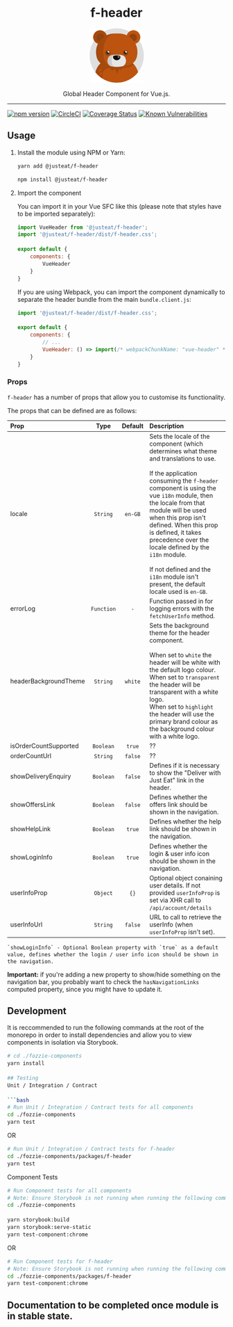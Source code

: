 <div align="center">
<h1>f-header</h1>

<img width="125" alt="Fozzie Bear" src="../../bear.png" />

<p>Global Header Component for Vue.js.</p>
</div>

---

[![npm version](https://badge.fury.io/js/%40justeat%2Ff-header.svg)](https://badge.fury.io/js/%40justeat%2Ff-header)
[![CircleCI](https://circleci.com/gh/justeat/fozzie-components.svg?style=svg)](https://circleci.com/gh/justeat/workflows/fozzie-components)
[![Coverage Status](https://coveralls.io/repos/github/justeat/f-header/badge.svg)](https://coveralls.io/github/justeat/f-header)
[![Known Vulnerabilities](https://snyk.io/test/github/justeat/f-header/badge.svg?targetFile=package.json)](https://snyk.io/test/github/justeat/f-header?targetFile=package.json)


## Usage

1.  Install the module using NPM or Yarn:

    ```bash
    yarn add @justeat/f-header
    ```

    ```bash
    npm install @justeat/f-header
    ```

2.  Import the component

    You can import it in your Vue SFC like this (please note that styles have to be imported separately):

    ```JavaScript
    import VueHeader from '@justeat/f-header';
    import '@justeat/f-header/dist/f-header.css';

    export default {
        components: {
            VueHeader
        }
    }
    ```

    If you are using Webpack, you can import the component dynamically to separate the header bundle from the main `bundle.client.js`:

    ```JavaScript
    import '@justeat/f-header/dist/f-header.css';

    export default {
        components: {
            // ...
            VueHeader: () => import(/* webpackChunkName: "vue-header" */ '@justeat/f-header')
        }
    }

    ```


### Props

`f-header` has a number of props that allow you to customise its functionality.

The props that can be defined are as follows:

| Prop                      | Type          | Default | Description |
| :---                      |     :---:     |  :---:  | :---        |
| locale                    | `String`      | `en-GB` | Sets the locale of the component (which determines what theme and translations to use.<br><br>If the application consuming the `f-header` component is using the vue `i18n` module, then the locale from that module will be used when this prop isn't defined. When this prop is defined, it takes precedence over the locale defined by the `i18n` module.<br><br>If not defined and the `i18n` module isn't present, the default locale used is `en-GB`.|
| errorLog                  | `Function`    | `-`    | Function passed in for logging errors with the `fetchUserInfo` method. |
| headerBackgroundTheme     | `String`      | `white` | Sets the background theme for the header component.<br><br>When set to `white` the header will be white with the default logo colour.<br>When set to `transparent` the header will be transparent with a white logo.<br>When set to `highlight` the header will use the primary brand colour as the background colour with a white logo. |
| isOrderCountSupported     | `Boolean`     | `true` | ?? |
| orderCountUrl             | `String`      | `false` | ?? |
| showDeliveryEnquiry       | `Boolean`     | `false` | Defines if it is necessary to show the "Deliver with Just Eat" link in the header. |
| showOffersLink            | `Boolean`     | `false` | Defines whether the offers link should be shown in the navigation. |
| showHelpLink              | `Boolean`     | `true` | Defines whether the help link should be shown in the navigation. |
| showLoginInfo             | `Boolean`     | `true` | Defines whether the login & user info icon should be shown in the navigation. |
| userInfoProp              | `Object`      | `{}`     | Optional object conaining user details. If not provided `userInfoProp` is set via XHR call to `/api/account/details` |
| userInfoUrl               | `String`      | `false` | URL to call to retrieve the userInfo (when `userInfoProp` isn't set). |


    `showLoginInfo` - Optional Boolean property with `true` as a default value, defines whether the login / user info icon should be shown in the navigation.

**Important:** if you're adding a new property to show/hide something on the navigation bar, you probably want to check the `hasNavigationLinks` computed property, since you might have to update it.

## Development
It is reccommended to run the following commands at the root of the monorepo in order to install dependencies and allow you to view components in isolation via Storybook.

```bash
# cd ./fozzie-components
yarn install

## Testing
Unit / Integration / Contract

```bash
# Run Unit / Integration / Contract tests for all components
cd ./fozzie-components
yarn test
```

OR

```bash
# Run Unit / Integration / Contract tests for f-header
cd ./fozzie-components/packages/f-header
yarn test
```

Component Tests
```bash
# Run Component tests for all components
# Note: Ensure Storybook is not running when running the following commands
cd ./fozzie-components

yarn storybook:build
yarn storybook:serve-static
yarn test-component:chrome
```

OR

```bash
# Run Component tests for f-header
# Note: Ensure Storybook is not running when running the following commands
cd ./fozzie-components/packages/f-header
yarn test-component:chrome
```

## Documentation to be completed once module is in stable state.
